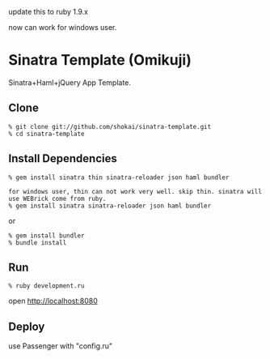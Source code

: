 update this to ruby 1.9.x

now can work for windows user.

Sinatra Template (Omikuji)
==========================
Sinatra+Haml+jQuery App Template.


Clone
-----

    % git clone git://github.com/shokai/sinatra-template.git
    % cd sinatra-template


Install Dependencies
--------------------

    % gem install sinatra thin sinatra-reloader json haml bundler

    for windows user, thin can not work very well. skip thin. sinatra will use WEBrick come from ruby.
    % gem install sinatra sinatra-reloader json haml bundler



or


    % gem install bundler
    % bundle install
    

Run
---

    % ruby development.ru

open [http://localhost:8080](http://localhost:8080)


Deploy
------
use Passenger with "config.ru"
